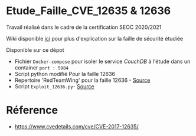 # Etude_Faille_CVE_12635 & 12636
Travail réalisé dans le cadre de la certification SEOC 2020/2021

Wiki disponible [ici](https://github.com/Guillaumeclavel/Etude_Faille_CVE_12636/wiki) pour plus d'explication sur la faille de sécurité étudiée

Disponible sur ce dépot
   - Fichier `Docker-compose` pour isoler le service *CouchDB* à l'étude dans un container `port : 5984`
   - Script python modifié 
   Pour la faille 12636 
   - Repertoire 'RedTeamWing' pour la faille 12636 - [Source](https://github.com/RedTeamWing/CVE-2017-12636)
   - Script `Exploit_12636.py`- [Source](https://www.exploit-db.com/exploits/44913)

# Réference
   - https://www.cvedetails.com/cve/CVE-2017-12635/
   
